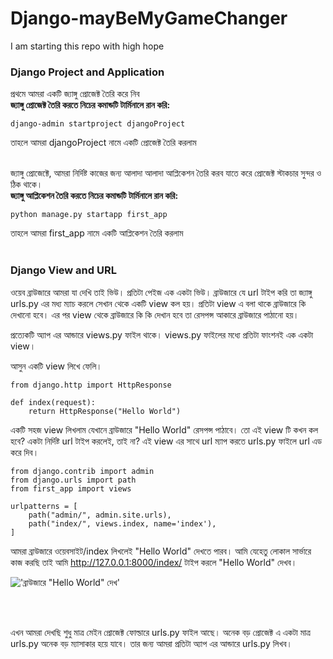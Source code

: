 # Django-mayBeMyGameChanger
 I am starting this repo with high hope
### Django Project and Application
প্রথমে আমরা একটি জ্যাঙ্গু প্রোজেক্ট তৈরি করে নিব <br>
**জ্যাঙ্গু প্রোজেক্ট তৈরি করতে নিচের কমান্ডটি টার্মিনালে রান করি:**

    django-admin startproject djangoProject

তাহলে আমরা djangoProject নামে একটি প্রোজেক্ট তৈরি করলাম <br><br>


জ্যাঙ্গু প্রোজেক্টে, আমরা নির্দিষ্ট কাজের জন্য আলাদা আলাদা আপ্লিকেশন তৈরি করব যাতে করে প্রোজেক্ট স্টাকচার সুন্দর ও ঠিক থাকে।<br>
**জ্যাঙ্গু আপ্লিকেশন তৈরি করতে নিচের কমান্ডটি টার্মিনালে রান করি:**

    python manage.py startapp first_app

তাহলে আমরা first_app নামে একটি আপ্লিকেশন তৈরি করলাম <br><br>

### Django View and URL
ওয়েব ব্রাউজারে আমরা যা দেখি তাই ভিউ। প্রতিটা পেইজ এক একটা ভিউ। 
ব্রাউজারে যে url টাইপ করি তা জ্যাঙ্গু urls.py এর মধ্য ম্যাচ করলে সেখান থেকে একটি view কল হয়। প্রতিটা view এ বলা থাকে ব্রাউজারে কি দেখানো হবে।
এর পর view থেকে ব্রাউজারে কি কি দেখান হবে তা রেসপন্স আকারে ব্রাউজারে পাঠানো হয়।<br>

প্রত্যেকটি অ্যাপ এর আন্ডারে views.py ফাইল থাকে। views.py ফাইলের মধ্যে প্রতিটা ফাংশনই এক একটা view। 

আসুন একটি view লিখে ফেলি।

    from django.http import HttpResponse

    def index(request):
        return HttpResponse("Hello World")

একটি সহজ view লিখলাম যেখানে ব্রাউজারে "Hello World" রেসপন্স পাঠাবে। 
তো এই view টি কখন কল হবে? একটা নির্দিষ্ট url টাইপ করলেই, তাই না? এই view এর সাথে url ম্যাপ করতে urls.py ফাইলে url এড করে দিব।

    from django.contrib import admin
    from django.urls import path
    from first_app import views
    
    urlpatterns = [
        path("admin/", admin.site.urls),
        path("index/", views.index, name='index'),
    ]

আমরা ব্রাউজারে ওয়েবসাইট/index লিখলেই "Hello World" দেখতে পারব। আমি যেহেতু লোকাল সার্ভারে কাজ করছি তাই আমি http://127.0.0.1:8000/index/ টাইপ করলে "Hello World" দেখব।

![](https://github.com/mdforhadcse/Django-mayBeMyGameChanger/blob/main/readme_images/Screenshot%202022-08-07%20at%2010.29.48%20AM.png "'ব্রাউজারে &quot;Hello World&quot; দেখ'")

<br><br>

এখন আমরা দেখছি শুধু মাত্র মেইন প্রোজেক্ট ফোল্ডারে urls.py ফাইল আছে। অনেক বড় প্রোজেক্ট এ একটা মাত্র urls.py অনেক বড় ম্যাসাকার হয়ে যাবে।
তার জন্য আমরা প্রতিটা অ্যাপ এর আন্ডারে urls.py লিখব।

